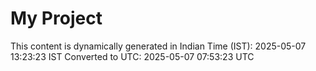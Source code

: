 # My Project

This content is dynamically generated in Indian Time (IST): 2025-05-07 13:23:23 IST
Converted to UTC: 2025-05-07 07:53:23 UTC
